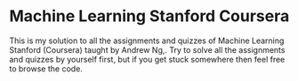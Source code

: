 # Machine Learning Stanford Coursera
 This is my solution to all the assignments and quizzes of Machine Learning Stanford (Coursera) taught by Andrew Ng,. Try to solve all the assignments and quizzes by yourself first, but if you get stuck somewhere then feel free to browse the code.
